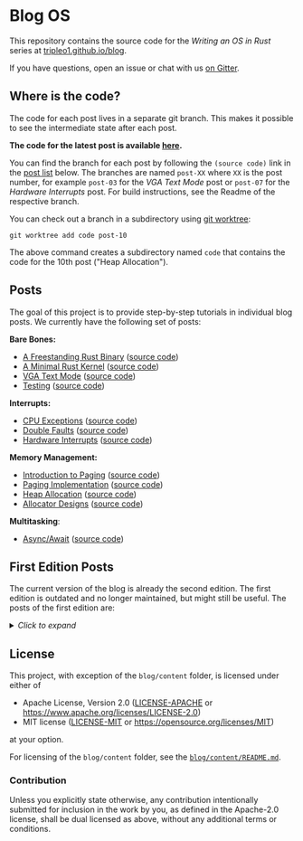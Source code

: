 # Blog OS

This repository contains the source code for the _Writing an OS in Rust_ series at [tripleo1.github.io/blog](https://tripleo1.github.io/blog).

If you have questions, open an issue or chat with us [on Gitter](https://gitter.im/phil-opp/blog_os).

## Where is the code?

The code for each post lives in a separate git branch. This makes it possible to see the intermediate state after each post.

**The code for the latest post is available [here][latest-post].**

[latest-post]: https://github.com/phil-opp/blog_os/tree/post-12

You can find the branch for each post by following the `(source code)` link in the [post list](#posts) below. The branches are named `post-XX` where `XX` is the post number, for example `post-03` for the _VGA Text Mode_ post or `post-07` for the _Hardware Interrupts_ post. For build instructions, see the Readme of the respective branch.

You can check out a branch in a subdirectory using [git worktree]:

[git worktree]: https://git-scm.com/docs/git-worktree

```
git worktree add code post-10
```

The above command creates a subdirectory named `code` that contains the code for the 10th post ("Heap Allocation").

## Posts

The goal of this project is to provide step-by-step tutorials in individual blog posts. We currently have the following set of posts:

**Bare Bones:**

- [A Freestanding Rust Binary](https://tripleo1.github.io/blog/freestanding-rust-binary/)
    ([source code](https://github.com/phil-opp/blog_os/tree/post-01))
- [A Minimal Rust Kernel](https://tripleo1.github.io/blog/minimal-rust-kernel/)
    ([source code](https://github.com/phil-opp/blog_os/tree/post-02))
- [VGA Text Mode](https://tripleo1.github.io/blog/vga-text-mode/)
    ([source code](https://github.com/phil-opp/blog_os/tree/post-03))
- [Testing](https://tripleo1.github.io/blog/testing/)
    ([source code](https://github.com/phil-opp/blog_os/tree/post-04))

**Interrupts:**

- [CPU Exceptions](https://tripleo1.github.io/blog/cpu-exceptions/)
    ([source code](https://github.com/phil-opp/blog_os/tree/post-05))
- [Double Faults](https://tripleo1.github.io/blog/double-fault-exceptions/)
    ([source code](https://github.com/phil-opp/blog_os/tree/post-06))
- [Hardware Interrupts](https://tripleo1.github.io/blog/hardware-interrupts/)
    ([source code](https://github.com/phil-opp/blog_os/tree/post-07))

**Memory Management:**

- [Introduction to Paging](https://tripleo1.github.io/blog/paging-introduction/)
    ([source code](https://github.com/phil-opp/blog_os/tree/post-08))
- [Paging Implementation](https://tripleo1.github.io/blog/paging-implementation/)
    ([source code](https://github.com/phil-opp/blog_os/tree/post-09))
- [Heap Allocation](https://tripleo1.github.io/blog/heap-allocation/)
    ([source code](https://github.com/phil-opp/blog_os/tree/post-10))
- [Allocator Designs](https://tripleo1.github.io/blog/allocator-designs/)
    ([source code](https://github.com/phil-opp/blog_os/tree/post-11))

**Multitasking**:

- [Async/Await](https://tripleo1.github.io/blog/async-await/)
    ([source code](https://github.com/phil-opp/blog_os/tree/post-12))

## First Edition Posts

The current version of the blog is already the second edition. The first edition is outdated and no longer maintained, but might still be useful. The posts of the first edition are:

<details><summary><i>Click to expand</i></summary>

**Bare Bones:**

- [A Minimal x86 Kernel](https://tripleo1.github.io/blog/multiboot-kernel.html)
      ([source code](https://github.com/phil-opp/blog_os/tree/first_edition_post_1))
- [Entering Long Mode](https://tripleo1.github.io/blog/entering-longmode.html)
      ([source code](https://github.com/phil-opp/blog_os/tree/first_edition_post_2))
- [Set Up Rust](https://tripleo1.github.io/blog/set-up-rust.html)
      ([source code](https://github.com/phil-opp/blog_os/tree/first_edition_post_3))
- [Printing to Screen](https://tripleo1.github.io/blog/printing-to-screen.html)
      ([source code](https://github.com/phil-opp/blog_os/tree/first_edition_post_4))

**Memory Management:**

- [Allocating Frames](https://tripleo1.github.io/blog/allocating-frames.html)
      ([source code](https://github.com/phil-opp/blog_os/tree/first_edition_post_5))
- [Page Tables](https://tripleo1.github.io/blog/modifying-page-tables.html)
      ([source code](https://github.com/phil-opp/blog_os/tree/first_edition_post_6))
- [Remap the Kernel](https://tripleo1.github.io/blog/remap-the-kernel.html)
      ([source code](https://github.com/phil-opp/blog_os/tree/first_edition_post_7))
- [Kernel Heap](https://tripleo1.github.io/blog/kernel-heap.html)
      ([source code](https://github.com/phil-opp/blog_os/tree/first_edition_post_8))

**Exceptions:**

- [Handling Exceptions](https://tripleo1.github.io/blog/handling-exceptions.html)
      ([source code](https://github.com/phil-opp/blog_os/tree/first_edition_post_9))
- [Double Faults](https://tripleo1.github.io/blog/double-faults.html)
      ([source code](https://github.com/phil-opp/blog_os/tree/first_edition_post_10))

**Additional Resources:**

- [Cross Compile Binutils](https://tripleo1.github.io/blog/cross-compile-binutils.html)
- [Cross Compile libcore](https://tripleo1.github.io/blog/cross-compile-libcore.html)
- [Set Up GDB](https://tripleo1.github.io/blog/set-up-gdb)
- [Handling Exceptions using Naked Functions](https://tripleo1.github.io/blog/handling-exceptions-with-naked-fns.html)
    - [Catching Exceptions](https://tripleo1.github.io/blog/catching-exceptions.html)
          ([source code](https://github.com/phil-opp/blog_os/tree/catching_exceptions))
    - [Better Exception Messages](https://tripleo1.github.io/blog/better-exception-messages.html)
          ([source code](https://github.com/phil-opp/blog_os/tree/better_exception_messages))
    - [Returning from Exceptions](https://tripleo1.github.io/blog/returning-from-exceptions.html)
          ([source code](https://github.com/phil-opp/blog_os/tree/returning_from_exceptions))

</details>

## License

This project, with exception of the `blog/content` folder, is licensed under either of

- Apache License, Version 2.0 ([LICENSE-APACHE](LICENSE-APACHE) or
  https://www.apache.org/licenses/LICENSE-2.0)
- MIT license ([LICENSE-MIT](LICENSE-MIT) or https://opensource.org/licenses/MIT)

at your option.

For licensing of the `blog/content` folder, see the [`blog/content/README.md`](blog/content/README.md).

### Contribution

Unless you explicitly state otherwise, any contribution intentionally submitted for inclusion in the work by you, as defined in the Apache-2.0 license, shall be dual licensed as above, without any additional terms or conditions.
